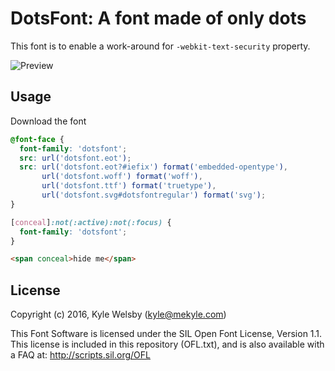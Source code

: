 DotsFont: A font made of only dots
===
This font is to enable a work-around for `-webkit-text-security` property.

![Preview](./dotsfont.png)

Usage
---

Download the font

```css
@font-face {
  font-family: 'dotsfont';
  src: url('dotsfont.eot');
  src: url('dotsfont.eot?#iefix') format('embedded-opentype'),
       url('dotsfont.woff') format('woff'),
       url('dotsfont.ttf') format('truetype'),
       url('dotsfont.svg#dotsfontregular') format('svg');
}

[conceal]:not(:active):not(:focus) {
  font-family: 'dotsfont';
}
```

```html
<span conceal>hide me</span>
```

License
---

Copyright (c) 2016, Kyle Welsby (kyle@mekyle.com)

This Font Software is licensed under the SIL Open Font License, Version 1.1. This license is included in this repository (OFL.txt), and is also available with a FAQ at: http://scripts.sil.org/OFL